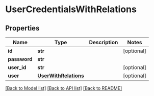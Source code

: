 # UserCredentialsWithRelations

## Properties
Name | Type | Description | Notes
------------ | ------------- | ------------- | -------------
**id** | **str** |  | [optional] 
**password** | **str** |  | 
**user_id** | **str** |  | [optional] 
**user** | [**UserWithRelations**](UserWithRelations.md) |  | [optional] 

[[Back to Model list]](../README.md#documentation-for-models) [[Back to API list]](../README.md#documentation-for-api-endpoints) [[Back to README]](../README.md)


